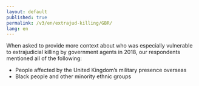```yaml
---
layout: default
published: true
permalink: /v3/en/extrajud-killing/GBR/
lang: en
---
```


When asked to provide more context about who was especially vulnerable to extrajudicial killing by government agents in 2018, our respondents mentioned all of the following:
-	People affected by the United Kingdom’s military presence overseas
-	Black people and other minority ethnic groups

